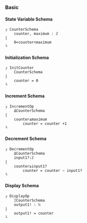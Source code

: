 ### Basic 
#### State Variable Schema
```
┌ CounterSchema
	counter, maximum : ℤ
|
	0<counter<maximum
└
```
#### Initialization Schema
```
┌ InitCounter
	CounterSchema
|
	counter = 0
└
```
#### Increment Schema
```
┌ IncrementOp
	ΔCounterSchema
|
	counter≤maximum
		counter = counter +1
└
```
#### Decrement Schema
```
┌ DecrementOp
	ΔCounterSchema
	input1?:ℤ
|
	counter≥input1?
		counter = counter − input1?
└
```
#### Display Schema
```
┌ DisplayOp
	ΞCounterSchema
	output1! : ℕ
|
	output1! = counter
└
```